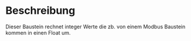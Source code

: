 # Beschreibung
Dieser Baustein rechnet integer Werte die zb. von einem Modbus Baustein kommen in einen Float um.

